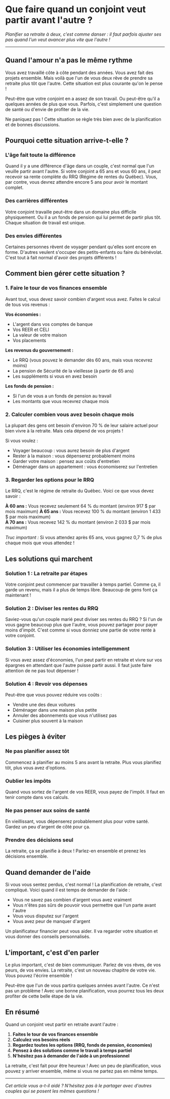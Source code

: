 # Que faire quand un conjoint veut partir avant l'autre ?

*Planifier sa retraite à deux, c'est comme danser : il faut parfois ajuster ses pas quand l'un veut avancer plus vite que l'autre !*

---

## Quand l'amour n'a pas le même rythme

Vous avez travaillé côte à côte pendant des années. Vous avez fait des projets ensemble. Mais voilà que l'un de vous deux rêve de prendre sa retraite plus tôt que l'autre. Cette situation est plus courante qu'on le pense !

Peut-être que votre conjoint en a assez de son travail. Ou peut-être qu'il a quelques années de plus que vous. Parfois, c'est simplement une question de santé ou d'envie de profiter de la vie.

Ne paniquez pas ! Cette situation se règle très bien avec de la planification et de bonnes discussions.

## Pourquoi cette situation arrive-t-elle ?

### L'âge fait toute la différence

Quand il y a une différence d'âge dans un couple, c'est normal que l'un veuille partir avant l'autre. Si votre conjoint a 65 ans et vous 60 ans, il peut recevoir sa rente complète du RRQ (Régime de rentes du Québec). Vous, par contre, vous devrez attendre encore 5 ans pour avoir le montant complet.

### Des carrières différentes

Votre conjoint travaille peut-être dans un domaine plus difficile physiquement. Ou il a un fonds de pension qui lui permet de partir plus tôt. Chaque situation de travail est unique.

### Des envies différentes

Certaines personnes rêvent de voyager pendant qu'elles sont encore en forme. D'autres veulent s'occuper des petits-enfants ou faire du bénévolat. C'est tout à fait normal d'avoir des projets différents !

## Comment bien gérer cette situation ?

### 1. Faire le tour de vos finances ensemble

Avant tout, vous devez savoir combien d'argent vous avez. Faites le calcul de tous vos revenus :

**Vos économies :**
- L'argent dans vos comptes de banque
- Vos REER et CELI
- La valeur de votre maison
- Vos placements

**Les revenus du gouvernement :**
- Le RRQ (vous pouvez le demander dès 60 ans, mais vous recevrez moins)
- La pension de Sécurité de la vieillesse (à partir de 65 ans)
- Les suppléments si vous en avez besoin

**Les fonds de pension :**
- Si l'un de vous a un fonds de pension au travail
- Les montants que vous recevrez chaque mois

### 2. Calculer combien vous avez besoin chaque mois

La plupart des gens ont besoin d'environ 70 % de leur salaire actuel pour bien vivre à la retraite. Mais cela dépend de vos projets !

Si vous voulez :
- Voyager beaucoup : vous aurez besoin de plus d'argent
- Rester à la maison : vous dépenserez probablement moins
- Garder votre maison : pensez aux coûts d'entretien
- Déménager dans un appartement : vous économiserez sur l'entretien

### 3. Regarder les options pour le RRQ

Le RRQ, c'est le régime de retraite du Québec. Voici ce que vous devez savoir :

**À 60 ans :** Vous recevez seulement 64 % du montant (environ 917 $ par mois maximum)
**À 65 ans :** Vous recevez 100 % du montant (environ 1 433 $ par mois maximum)  
**À 70 ans :** Vous recevez 142 % du montant (environ 2 033 $ par mois maximum)

*Truc important :* Si vous attendez après 65 ans, vous gagnez 0,7 % de plus chaque mois que vous attendez !

## Les solutions qui marchent

### Solution 1 : La retraite par étapes

Votre conjoint peut commencer par travailler à temps partiel. Comme ça, il garde un revenu, mais il a plus de temps libre. Beaucoup de gens font ça maintenant !

### Solution 2 : Diviser les rentes du RRQ

Saviez-vous qu'un couple marié peut diviser ses rentes du RRQ ? Si l'un de vous gagne beaucoup plus que l'autre, vous pouvez partager pour payer moins d'impôt. C'est comme si vous donniez une partie de votre rente à votre conjoint.

### Solution 3 : Utiliser les économies intelligemment

Si vous avez assez d'économies, l'un peut partir en retraite et vivre sur vos épargnes en attendant que l'autre puisse partir aussi. Il faut juste faire attention de ne pas tout dépenser !

### Solution 4 : Revoir vos dépenses

Peut-être que vous pouvez réduire vos coûts :
- Vendre une des deux voitures
- Déménager dans une maison plus petite
- Annuler des abonnements que vous n'utilisez pas
- Cuisiner plus souvent à la maison

## Les pièges à éviter

### Ne pas planifier assez tôt

Commencez à planifier au moins 5 ans avant la retraite. Plus vous planifiez tôt, plus vous avez d'options.

### Oublier les impôts

Quand vous sortez de l'argent de vos REER, vous payez de l'impôt. Il faut en tenir compte dans vos calculs.

### Ne pas penser aux soins de santé

En vieillissant, vous dépenserez probablement plus pour votre santé. Gardez un peu d'argent de côté pour ça.

### Prendre des décisions seul

La retraite, ça se planifie à deux ! Parlez-en ensemble et prenez les décisions ensemble.

## Quand demander de l'aide

Si vous vous sentez perdus, c'est normal ! La planification de retraite, c'est compliqué. Voici quand il est temps de demander de l'aide :

- Vous ne savez pas combien d'argent vous avez vraiment
- Vous n'êtes pas sûrs de pouvoir vous permettre que l'un parte avant l'autre  
- Vous vous disputez sur l'argent
- Vous avez peur de manquer d'argent

Un planificateur financier peut vous aider. Il va regarder votre situation et vous donner des conseils personnalisés.

## L'important, c'est d'en parler

Le plus important, c'est de bien communiquer. Parlez de vos rêves, de vos peurs, de vos envies. La retraite, c'est un nouveau chapitre de votre vie. Vous pouvez l'écrire ensemble !

Peut-être que l'un de vous partira quelques années avant l'autre. Ce n'est pas un problème ! Avec une bonne planification, vous pourrez tous les deux profiter de cette belle étape de la vie.

## En résumé

Quand un conjoint veut partir en retraite avant l'autre :

1. **Faites le tour de vos finances ensemble**
2. **Calculez vos besoins réels**
3. **Regardez toutes les options (RRQ, fonds de pension, économies)**
4. **Pensez à des solutions comme le travail à temps partiel**
5. **N'hésitez pas à demander de l'aide à un professionnel**

La retraite, c'est fait pour être heureux ! Avec un peu de planification, vous pouvez y arriver ensemble, même si vous ne partez pas en même temps.

---

*Cet article vous a-t-il aidé ? N'hésitez pas à le partager avec d'autres couples qui se posent les mêmes questions !*